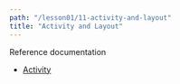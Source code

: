 ```yaml
---
path: "/lesson01/11-activity-and-layout"
title: "Activity and Layout"
---
```

<youtube id="OIHnSKwxYiE"></youtube>
<p>Reference documentation</p>
<ul>
<li><a target="_blank" href="https://developer.android.com/reference/android/app/Activity">Activity</a></li>
</ul>
